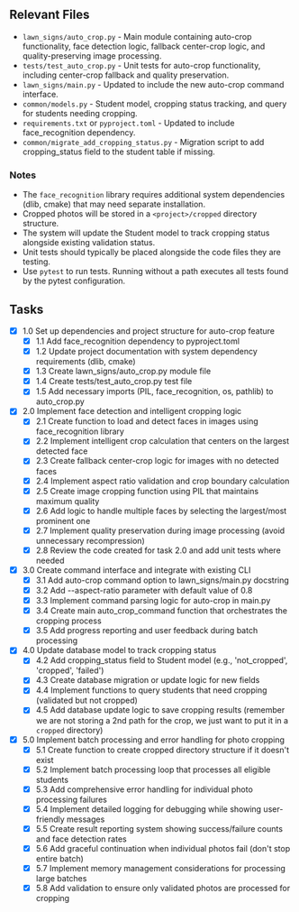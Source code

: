## Relevant Files

- `lawn_signs/auto_crop.py` - Main module containing auto-crop functionality, face detection logic, fallback center-crop logic, and quality-preserving image processing.
- `tests/test_auto_crop.py` - Unit tests for auto-crop functionality, including center-crop fallback and quality preservation.
- `lawn_signs/main.py` - Updated to include the new auto-crop command interface.
- `common/models.py` - Student model, cropping status tracking, and query for students needing cropping.
- `requirements.txt` or `pyproject.toml` - Updated to include face_recognition dependency.
- `common/migrate_add_cropping_status.py` - Migration script to add cropping_status field to the student table if missing.

### Notes

- The `face_recognition` library requires additional system dependencies (dlib, cmake) that may need separate installation.
- Cropped photos will be stored in a `<project>/cropped` directory structure.
- The system will update the Student model to track cropping status alongside existing validation status.
- Unit tests should typically be placed alongside the code files they are testing.
- Use `pytest` to run tests. Running without a path executes all tests found by the pytest configuration.

## Tasks

- [x] 1.0 Set up dependencies and project structure for auto-crop feature
  - [x] 1.1 Add face_recognition dependency to pyproject.toml
  - [x] 1.2 Update project documentation with system dependency requirements (dlib, cmake)
  - [x] 1.3 Create lawn_signs/auto_crop.py module file
  - [x] 1.4 Create tests/test_auto_crop.py test file
  - [x] 1.5 Add necessary imports (PIL, face_recognition, os, pathlib) to auto_crop.py

- [x] 2.0 Implement face detection and intelligent cropping logic
  - [x] 2.1 Create function to load and detect faces in images using face_recognition library
  - [x] 2.2 Implement intelligent crop calculation that centers on the largest detected face
  - [x] 2.3 Create fallback center-crop logic for images with no detected faces
  - [x] 2.4 Implement aspect ratio validation and crop boundary calculation
  - [x] 2.5 Create image cropping function using PIL that maintains maximum quality
  - [x] 2.6 Add logic to handle multiple faces by selecting the largest/most prominent one
  - [x] 2.7 Implement quality preservation during image processing (avoid unnecessary recompression)
  - [x] 2.8 Review the code created for task 2.0 and add unit tests where needed

- [x] 3.0 Create command interface and integrate with existing CLI
  - [x] 3.1 Add auto-crop command option to lawn_signs/main.py docstring
  - [x] 3.2 Add --aspect-ratio parameter with default value of 0.8
  - [x] 3.3 Implement command parsing logic for auto-crop in main.py
  - [x] 3.4 Create main auto_crop_command function that orchestrates the cropping process
  - [x] 3.5 Add progress reporting and user feedback during batch processing

- [x] 4.0 Update database model to track cropping status
  - [x] 4.2 Add cropping_status field to Student model (e.g., 'not_cropped', 'cropped', 'failed')
  - [x] 4.3 Create database migration or update logic for new fields
  - [x] 4.4 Implement functions to query students that need cropping (validated but not cropped)
  - [x] 4.5 Add database update logic to save cropping results (remember we are not storing a 2nd path for the crop, we just want to put it in a `cropped` directory)

- [x] 5.0 Implement batch processing and error handling for photo cropping
  - [x] 5.1 Create function to create cropped directory structure if it doesn't exist
  - [x] 5.2 Implement batch processing loop that processes all eligible students
  - [x] 5.3 Add comprehensive error handling for individual photo processing failures
  - [x] 5.4 Implement detailed logging for debugging while showing user-friendly messages
  - [x] 5.5 Create result reporting system showing success/failure counts and face detection rates
  - [x] 5.6 Add graceful continuation when individual photos fail (don't stop entire batch)
  - [x] 5.7 Implement memory management considerations for processing large batches
  - [x] 5.8 Add validation to ensure only validated photos are processed for cropping
